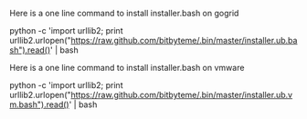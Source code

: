 Here is a one line command to install installer.bash on gogrid

python -c 'import urllib2; print urllib2.urlopen("https://raw.github.com/bitbyteme/.bin/master/installer.ub.bash").read()' | bash

Here is a one line command to install installer.bash on vmware

python -c 'import urllib2; print urllib2.urlopen("https://raw.github.com/bitbyteme/.bin/master/installer.ub.vm.bash").read()' | bash


